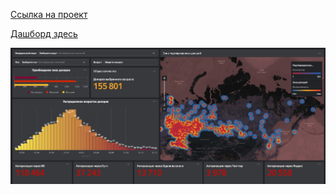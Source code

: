 [Ссылка на проект](https://rawcdn.githack.com/KittyCorpsegrinder/Pet_projects/87b965fda29feaf9db5151a881390f9e4918f1d0/DonorSearch_project/DonorSearch_Kirin_pavel.html)

[Дашборд здесь](https://datalens.yandex/wk9jqf2l4bmel)


![Скриншот дашборда](https://raw.githubusercontent.com/KittyCorpsegrinder/Pet_projects/main/DonorSearch_project/dash.jpg)
